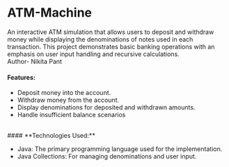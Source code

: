# ATM-Machine
An interactive ATM simulation that allows users to deposit and withdraw money while displaying the denominations of notes used in each transaction. This project demonstrates basic banking operations with an emphasis on user input handling and recursive calculations.
<br>
Author- Nikita Pant
<br>
#### **Features:**

* Deposit money into the account.
* Withdraw money from the account.
* Display denominations for deposited and withdrawn amounts.
* Handle insufficient balance scenarios
<br>
#### **Technologies Used:**

* Java: The primary programming language used for the implementation.
* Java Collections: For managing denominations and user input.
